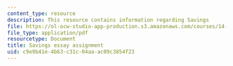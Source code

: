 ```yaml
---
content_type: resource
description: This resource contains information regarding Savings
file: https://ol-ocw-studio-app-production.s3.amazonaws.com/courses/14-73-the-challenge-of-world-poverty-spring-2011/c9e9b41e4b63c31c04aaac09c3854f23_MIT14_73S11_savings.pdf
file_type: application/pdf
resourcetype: Document
title: Savings essay assignment
uid: c9e9b41e-4b63-c31c-04aa-ac09c3854f23
---
```


